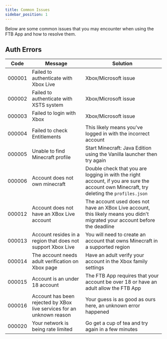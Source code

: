 ```yaml
---
title: Common Issues
sidebar_position: 1
---
```


Below are some common issues that you may encounter when using the FTB App and how to resolve them.

## Auth Errors

| Code   | Message                                                               | Solution                                                                                                                                 |
|--------|-----------------------------------------------------------------------|------------------------------------------------------------------------------------------------------------------------------------------|
| 000001 | Failed to authenticate with Xbox Live                                 | Xbox/Microsoft issue                                                                                                                     |
| 000002 | Failed to authenticate with XSTS system                               | Xbox/Microsoft issue                                                                                                                     |
| 000003 | Failed to login with Xbox                                             | Xbox/Microsoft issue                                                                                                                     |
| 000004 | Failed to check Entitlements                                          | This likely means you've logged in with the incorrect account                                                                            |
| 000005 | Unable to find Minecraft profile                                      | Start Minecraft: Java Edition using the Vanilla launcher then try again                                                                  |
| 000006 | Account does not own minecraft                                        | Double check that you are logging in with the right account, if you are sure the account own Minecraft, try deleting the `profiles.json` |
| 000012 | Account does not have an XBox Live account                            | The account used does not have an XBox Live account, this likely means you didn't migrated your account before the deadline              |
| 000013 | Account resides in a region that does not support Xbox Live           | You will need to create an account that owns Minecraft in a supported region                                                             |
| 000014 | The account needs adult verification on Xbox page                     | Have an adult verify your account in the Xbox family settings                                                                            |
| 000015 | Account is an under 18 account                                        | The FTB App requires that your account be over 18 or have an adult allow the FTB App                                                     |
| 000016 | Account has been rejected by XBox live services for an unknown reason | Your guess is as good as ours here, an unknown error happened                                                                            |
| 000020 | Your network is being rate limited                                    | Go get a cup of tea and try again in a few minutes                                                                                       |

